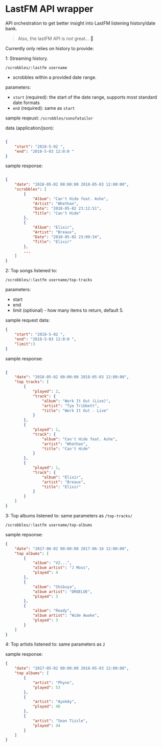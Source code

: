 # LastFM API wrapper

API orchestration to get better insight into LastFM listening history/date bank.

> Also, the lastFM API is *not* great... 🤨

Currently only relies on history to provide:

1: Streaming history.

`/scrobbles/:lastfm username`

- scrobbles within a provided date range.

parameters:

- `start` (required): the start of the date range, supports most standard date formats
- `end` (required): same as `start`

sample reqeust:
`/scrobbles/sonofatailor`

data (application/json):

```json

{
    "start": "2018-5-02 ",
    "end": "2018-5-03 12:0:0 "
}
```

sample response:

```json

{
    "date": "2018-05-02 00:00:00 2018-05-03 12:00:00",
    "scrobbles": [
        {
            "Album": "Can't Hide feat. Ashe",
            "Artist": "Whethan",
            "Date": "2018-05-02 23:12:51",
            "Title": "Can't Hide"
        },
        {
            "Album": "Elixir",
            "Artist": "Breaux",
            "Date": "2018-05-02 23:09:34",
            "Title": "Elixir"
        },
        ...
    ]
}
```

2: Top songs listened to:

`/scrobbles/:lastfm username/top-tracks`

parameters:

- start
- end
- limit (optional) - how many items to return, default 5.

sample request data:

```json
{
	"start": "2018-5-02 ",
	"end": "2018-5-03 12:0:0 ",
	"limit":3
}

```

sample response:

```json

{
    "date": "2018-05-02 00:00:00 2018-05-03 12:00:00",
    "top tracks": [
        {
            "played": 2,
            "track": {
                "album": "Work It Out (Live)",
                "artist": "Tye Tribbett",
                "title": "Work It Out - Live"
            }
        },
        {
            "played": 1,
            "track": {
                "album": "Can't Hide feat. Ashe",
                "artist": "Whethan",
                "title": "Can't Hide"
            }
        },
        {
            "played": 1,
            "track": {
                "album": "Elixir",
                "artist": "Breaux",
                "title": "Elixir"
            }
        }
    ]
}

```

3: Top albums listened to:
same parameters as `/top-tracks/`

`/scrobbles/:lastfm username/top-albums`

sample repsonse:

```json
{
    "date": "2017-06-02 00:00:00 2017-06-16 12:00:00",
    "top albums": [
        {
            "album": "V2...",
            "album artist": "J Moss",
            "played": 4
        },
        {
            "album": "Shibuya",
            "album artist": "DROELOE",
            "played": 3
        },
        {
            "album": "Ready",
            "album artist": "Wide Awake",
            "played": 3
        }
    ]
}
```

4: Top artists listened to:
same parameters as `2`

sample response:

```json
{
    "date": "2017-05-02 00:00:00 2018-05-03 12:00:00",
    "top albums": [
        {
            "artist": "Phyno",
            "played": 53
        },
        {
            "artist": "AyokAy",
            "played": 46
        },
        {
            "artist": "Sean Tizzle",
            "played": 44
        }
    ]
}
```